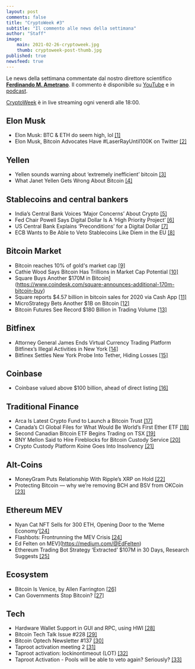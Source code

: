 ```yaml
---
layout: post
comments: false
title: "CryptoWeek #3"
subtitle: "Il commento alle news della settimana" 
author: "Staff"
image:
    main: 2021-02-26-cryptoweek.jpg
    thumb: cryptoweek-post-thumb.jpg
published: true
newsfeed: true
---
```


Le news della settimana commentate dal nostro direttore scientifico
[**Ferdinando M. Ametrano**](https://ametrano.net/). Il commento è disponibile su [YouTube](https://www.youtube.com/watch?v=DAQlSecIwd8) e in [podcast]().

[CryptoWeek](https://dgi.io/cryptoweek) è in live streaming ogni venerdì alle 18:00.

## Elon Musk

- Elon Musk: BTC & ETH do seem high, lol [[1]](https://twitter.com/elonmusk/status/1363021091086561285?s=20)
- Elon Musk, Bitcoin Advocates Have #LaserRayUntil100K on Twitter [[2]](https://decrypt.co/58302/elon-musk-bitcoin-advocates-have-laser-eyes-on-twitter-heres-why)

## Yellen

- Yellen sounds warning about ‘extremely inefficient’ bitcoin [[3]](https://www.cnbc.com/2021/02/22/yellen-sounds-warning-about-extremely-inefficient-bitcoin.html)
- What Janet Yellen Gets Wrong About Bitcoin [[4]](https://decrypt.co/58618/janet-yellen-wrong-about-bitcoin)

## Stablecoins and central bankers

- India’s Central Bank Voices ‘Major Concerns’ About Crypto [[5]](https://www.bloomberg.com/news/articles/2021-02-24/india-s-central-bank-says-it-has-major-concerns-about-crypto)
- Fed Chair Powell Says Digital Dollar Is A ‘High Priority Project’ [[6]](https://www.forbes.com/sites/sarahhansen/2021/02/23/fed-chair-powell-says-digital-dollar-is-a-high-priority-project)
- US Central Bank Explains ‘Preconditions’ for a Digital Dollar [[7]](https://www.coindesk.com/federal-reserve-digital-dollar-consultation)
- ECB Wants to Be Able to Veto Stablecoins Like Diem in the EU [[8]](https://www.coindesk.com/ecb-wants-to-be-able-to-veto-stablecoins-like-diem-in-the-eu)

## Bitcoin Market

- Bitcoin reaches 10% of gold's market cap [[9]](https://www.theblockcrypto.com/linked/95583/bitcoin-gold-market-cap-new-high)
- Cathie Wood Says Bitcoin Has Trillions in Market Cap Potential [[10]](https://www.bloomberg.com/news/articles/2021-02-25/cathie-wood-says-bitcoin-has-trillions-in-market-cap-potential)
- Square Buys Another $170M in Bitcoin](https://www.coindesk.com/square-announces-additional-170m-bitcoin-buy)
- Square reports $4.57 billion in bitcoin sales for 2020 via Cash App [[11]](https://www.theblockcrypto.com/post/95882/square-bitcoin-2020-cash-app-results)
- MicroStrategy Bets Another $1B on Bitcoin [[12]](https://www.coindesk.com/microstrategy-buys-billion-dollars-bitcoin)
- Bitcoin Futures See Record $180 Billion in Trading Volume [[13]](https://decrypt.co/59303/bitcoin-futures-see-record-180-billion-in-trading-volume)

## Bitfinex

- Attorney General James Ends Virtual Currency Trading Platform Bitfinex’s Illegal Activities in New York [[14]](https://ag.ny.gov/press-release/2021/attorney-general-james-ends-virtual-currency-trading-platform-bitfinexs-illegal)
- Bitfinex Settles New York Probe Into Tether, Hiding Losses [[15]](https://www.bloomberg.com/news/articles/2021-02-23/crypto-exchange-bitfinex-settles-with-new-york-to-end-probe)

## Coinbase

- Coinbase valued above $100 billion, ahead of direct listing [[16]](https://www.axios.com/coinbase-valued-100-billion-direct-listing-9b43e316-7ff7-4f6a-a1db-4dc2481a93ee.html)

## Traditional Finance

- Arca Is Latest Crypto Fund to Launch a Bitcoin Trust [[17]](https://www.coindesk.com/arca-launches-bitcoin-trust)
- Canada’s CI Global Files for What Would Be World’s First Ether ETF [[18]](https://www.coindesk.com/canadas-ci-global-files-for-what-would-be-worlds-first-ether-etf)
- Second Canadian Bitcoin ETF Begins Trading on TSX [[19]](https://www.coindesk.com/second-canadian-bitcoin-etf-begins-trading-on-tsx-today)
- BNY Mellon Said to Hire Fireblocks for Bitcoin Custody Service [[20]](https://www.coindesk.com/bny-mellon-said-to-hire-fireblocks-for-bitcoin-custody-service)
- Crypto Custody Platform Koine Goes Into Insolvency [[21]](https://www.coindesk.com/crypto-custody-platform-koine-goes-into-insolvency)

## Alt-Coins

- MoneyGram Puts Relationship With Ripple’s XRP on Hold [[22]](https://www.coindesk.com/moneygram-puts-relationship-with-ripples-xrp-on-hold)
- Protecting Bitcoin — why we’re removing BCH and BSV from OKCoin [[23]](https://blog.okcoin.com/2021/02/19/protecting-bitcoin-why-were-removing-bch-and-bsv-from-okcoin/)

## Ethereum MEV

- Nyan Cat NFT Sells for 300 ETH, Opening Door to the ‘Meme Economy’[[24]](https://www.coindesk.com/nyan-cat-nft-ethereum-meme)
- Flashbots: Frontrunning the MEV Crisis [[24]](https://medium.com/flashbots/frontrunning-the-mev-crisis-40629a613752)
- Ed Felten on MEV](https://medium.com/@EdFelten)
- Ethereum Trading Bot Strategy ‘Extracted’ $107M in 30 Days, Research Suggests [[25]](https://www.coindesk.com/ethereum-trading-bot-strategy-miner-extracted-value-research)

## Ecosystem

- Bitcoin Is Venice, by Allen Farrington [[26]](https://allenfarrington.medium.com/bitcoin-is-venice-8414dda42070)
- Can Governments Stop Bitcoin? [[27]](https://quillette.com/2021/02/21/can-governments-stop-bitcoin)

## Tech

- Hardware Wallet Support in GUI and RPC, using HWI [[28]](https://twitter.com/provoost/status/1364305306713542656?s=20)
- Bitcoin Tech Talk Issue #228 [[29]](https://jimmysong.substack.com/p/the-bitcoinization-of-the-economy)
- Bitcoin Optech Newsletter #137 [[30]](https://bitcoinops.org/en/newsletters/2021/02/24/)
- Taproot activation meeting 2 [[31]](https://lists.linuxfoundation.org/pipermail/bitcoin-dev/2021-February/018380.html)
- Taproot activation: lockinontimeout (LOT) [[32]](https://lists.linuxfoundation.org/pipermail/bitcoin-dev/2021-February/018425.html)
- Taproot Activation - Pools will be able to veto again? Seriously? [[33]](https://old.reddit.com/r/Bitcoin/comments/lcjhl6/taproot_activation_pools_will_be_able_to_veto/gm2l02w/)

<div id='buzzsprout-small-player-1686991-limit-1'></div><script type='text/javascript' charset='utf-8' src='https://www.buzzsprout.com/1686991.js?player=small&limit=1&container_id=buzzsprout-small-player-1686991-limit-1'></script>